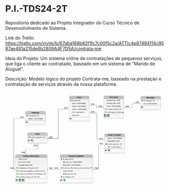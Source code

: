 # P.I.-TDS24-2T
Repositório dedicado ao Projeto Integrador do Curso Técnico de Desenvolvimento de Sistema.

Link do Trello:
https://trello.com/invite/b/67aba168b82f1fc7c00f5c2a/ATTIc4e87484114c9587ae481a215de6b2809A4F7D5A/contrata-me

Ideia do Projeto: 
Um sistema online de contratações de pequenos serviços, que liga o cliente ao contratado, baseado em um sistema de "Marido de Aluguel".

Descrição:
Modelo lógico do projeto Contrata-me, baseado na prestação e contratação de serviços através da nossa plataforma.

<img src="Captura de tela 2025-02-18 170218.png">

